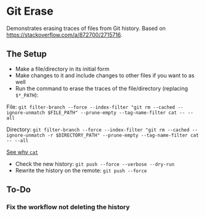 # Git Erase

Demonstrates erasing traces of files from Git history.
Based on https://stackoverflow.com/a/872700/2715716.

## The Setup

- Make a file/directory in its initial form
- Make changes to it and include changes to other files if you want to as well
- Run the command to erase the traces of the file/directory (replacing `$*_PATH`):

File: `git filter-branch --force --index-filter "git rm --cached --ignore-unmatch $FILE_PATH" --prune-empty --tag-name-filter cat -- --all`

Directory: `git filter-branch --force --index-filter "git rm --cached --ignore-unmatch -r $DIRECTORY_PATH" --prune-empty --tag-name-filter cat -- --all`

[See why `cat`](https://stackoverflow.com/a/21023615/2715716)

- Check the new history: `git push --force --verbose --dry-run`
- Rewrite the history on the remote: `git push --force`

## To-Do

### Fix the workflow not deleting the history
